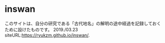 # inswan
このサイトは、自分の研究である「古代地名」の解明の途中経過を記録しておくために設けたものです。
2019./03.23
siteURL:https://ryukzm.github.io/inswan/.
